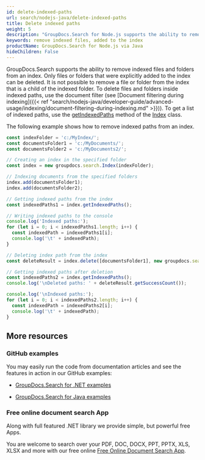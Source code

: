```yaml
---
id: delete-indexed-paths
url: search/nodejs-java/delete-indexed-paths
title: Delete indexed paths
weight: 5
description: "GroupDocs.Search for Node.js supports the ability to remove indexed files and folders from an index. Only files or folders that were explicitly added to the index can be deleted."
keywords: remove indexed files, added to the index
productName: GroupDocs.Search for Node.js via Java
hideChildren: False
---
```

GroupDocs.Search supports the ability to remove indexed files and folders from an index. Only files or folders that were explicitly added to the index can be deleted. It is not possible to remove a file or folder from the index that is a child of the indexed folder. To delete files and folders inside indexed paths, use the document filter (see [Document filtering during indexing]({{< ref "search/nodejs-java/developer-guide/advanced-usage/indexing/document-filtering-during-indexing.md" >}})). To get a list of indexed paths, use the [getIndexedPaths](https://reference.groupdocs.com/search/nodejs-java/com.groupdocs.search/Index#getIndexedPaths()) method of the [Index](https://reference.groupdocs.com/search/nodejs-java/com.groupdocs.search/Index) class.

The following example shows how to remove indexed paths from an index.

```javascript
const indexFolder = 'c:/MyIndex/';
const documentsFolder1 = 'c:/MyDocuments/';
const documentsFolder2 = 'c:/MyDocuments2/';

// Creating an index in the specified folder
const index = new groupdocs.search.Index(indexFolder);

// Indexing documents from the specified folders
index.add(documentsFolder1);
index.add(documentsFolder2);

// Getting indexed paths from the index
const indexedPaths1 = index.getIndexedPaths();

// Writing indexed paths to the console
console.log('Indexed paths:');
for (let i = 0; i < indexedPaths1.length; i++) {
  const indexedPath = indexedPaths1[i];
  console.log('\t' + indexedPath);
}

// Deleting index path from the index
const deleteResult = index.delete([documentsFolder1], new groupdocs.search.UpdateOptions());

// Getting indexed paths after deletion
const indexedPaths2 = index.getIndexedPaths();
console.log('\nDeleted paths: ' + deleteResult.getSuccessCount());

console.log('\nIndexed paths:');
for (let i = 0; i < indexedPaths2.length; i++) {
  const indexedPath = indexedPaths2[i];
  console.log('\t' + indexedPath);
}
```

## More resources

### GitHub examples

You may easily run the code from documentation articles and see the features in action in our GitHub examples:

*   [GroupDocs.Search for .NET examples](https://github.com/groupdocs-search/GroupDocs.Search-for-.NET)
    
*   [GroupDocs.Search for Java examples](https://github.com/groupdocs-search/GroupDocs.Search-for-Java)
    

### Free online document search App

Along with full featured .NET library we provide simple, but powerful free Apps.

You are welcome to search over your PDF, DOC, DOCX, PPT, PPTX, XLS, XLSX and more with our free online [Free Online Document Search App](https://products.groupdocs.app/search).
